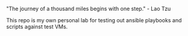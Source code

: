 "The journey of a thousand miles begins with one step." - Lao Tzu

This repo is my own personal lab for testing out ansible playbooks and scripts against test VMs.
